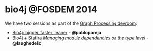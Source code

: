 # bio4j @FOSDEM 2014

We have two sessions as part of the [Graph Processing devroom](graphdevroom.org):

- [Bio4j: bigger, faster, leaner](https://fosdem.org/2014/schedule/event/graphdevroom_bio4j_2/) - **@pablopareja**
- [Bio4j + Statika _Managing module dependencies on the type level_](https://fosdem.org/2014/schedule/event/graphdevroom_bio4j_1/) - **@laughedelic**